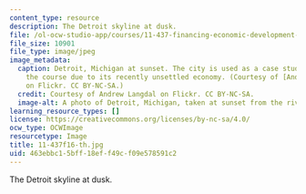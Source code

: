 ```yaml
---
content_type: resource
description: The Detroit skyline at dusk.
file: /ol-ocw-studio-app/courses/11-437-financing-economic-development-fall-2016/463ebbc15bff18eff49cf09e578591c2_11-437f16-th.jpg
file_size: 10901
file_type: image/jpeg
image_metadata:
  caption: Detroit, Michigan at sunset. The city is used as a case study throughout
    the course due to its recently unsettled economy. (Courtesy of [Andrew Langdal](https://www.flickr.com/photos/andorpro/4689765940/)
    on Flickr. CC BY-NC-SA.)
  credit: Courtesy of Andrew Langdal on Flickr. CC BY-NC-SA.
  image-alt: A photo of Detroit, Michigan, taken at sunset from the river.
learning_resource_types: []
license: https://creativecommons.org/licenses/by-nc-sa/4.0/
ocw_type: OCWImage
resourcetype: Image
title: 11-437f16-th.jpg
uid: 463ebbc1-5bff-18ef-f49c-f09e578591c2
---
```

The Detroit skyline at dusk.